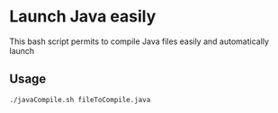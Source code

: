 # Launch Java easily
This bash script permits to compile Java files easily and automatically launch

## Usage
```
./javaCompile.sh fileToCompile.java
```
